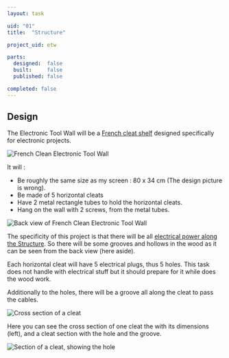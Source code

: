 ```yaml
---
layout: task

uid: "01"
title:  "Structure"

project_uid: etw

parts:
  designed:  false
  built:     false
  published: false

completed: false
---
```


<h2>Design</h2>

<p>
  The Electronic Tool Wall will be a
  <a href="https://www.google.fr/search?q=french+cleat+shelf&tbm=isch">French cleat shelf</a>
  designed specifically for electronic projects.
</p>
<p>
  <img src="{{ "/assets/img/etw/01/2-after-with-screwdriver.jpg" | relative_url }}" alt="French Clean Electronic Tool Wall" />
</p>

<p>
  It will :
  <ul>
    <li>Be roughly the same size as my screen : 80 x 34 cm (The design picture is
  wrong).</li>
    <li>Be made of 5 horizontal cleats</li>
    <li>Have 2 metal rectangle tubes to hold the horizontal cleats.</li>
    <li>Hang on the wall with 2 screws, from the metal tubes.</li>
  </ul>
</p>

<div class="row">
  <div class="col">
    <img  src="{{ "/assets/img/etw/01/4-back-structure-detail-2.jpg" | relative_url }}"
        alt="Back view of French Clean Electronic Tool Wall" />
  </div>
  <div class="col x2">
    <p>
      The specificity of this project is that there will be
      all <a href="{{ "/tasks/etw/03.html" | relative_url }}">electrical power along the Structure</a>.
      So there will be some grooves and hollows in the wood as it can be seen from the
      back view (here aside).
    </p>
    <p>
      Each horizontal cleat will have 5 electrical plugs, thus 5 holes. This task does
      not handle with electrical stuff but it should prepare for it while does the wood
      work.
    </p>
    <p>
      Additionally to the holes, there will be a groove all along the cleat to pass the cables.
    </p>
  </div>
</div>

<div class="row">
  <div class="col">
    <img src="{{ "/assets/img/etw/01/5-wood cross section.png" | relative_url }}"
        alt="Cross section of a cleat" />
  </div>
  <div class="col">
    <p>
      Here you can see the cross section of one cleat the with its dimensions (left), and a cleat section
      with the hole and the groove.
    </p>
  </div>
  <div class="col">
    <img src="{{ "/assets/img/etw/01/6-wood section.png" | relative_url }}"
        alt="Section of a cleat, showing the hole" />
  </div>
</div>
